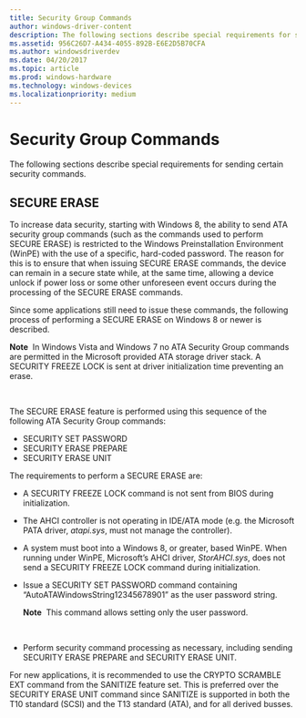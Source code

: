 ```yaml
---
title: Security Group Commands
author: windows-driver-content
description: The following sections describe special requirements for sending certain security commands.
ms.assetid: 956C26D7-A434-4055-892B-E6E2D5B70CFA
ms.author: windowsdriverdev
ms.date: 04/20/2017
ms.topic: article
ms.prod: windows-hardware
ms.technology: windows-devices
ms.localizationpriority: medium
---
```


# Security Group Commands


The following sections describe special requirements for sending certain security commands.

## <span id="SECURE_ERASE"></span><span id="secure_erase"></span>SECURE ERASE


To increase data security, starting with Windows 8, the ability to send ATA security group commands (such as the commands used to perform SECURE ERASE) is restricted to the Windows Preinstallation Environment (WinPE) with the use of a specific, hard-coded password. The reason for this is to ensure that when issuing SECURE ERASE commands, the device can remain in a secure state while, at the same time, allowing a device unlock if power loss or some other unforeseen event occurs during the processing of the SECURE ERASE commands.

Since some applications still need to issue these commands, the following process of performing a SECURE ERASE on Windows 8 or newer is described.

**Note**  In Windows Vista and Windows 7 no ATA Security Group commands are permitted in the Microsoft provided ATA storage driver stack. A SECURITY FREEZE LOCK is sent at driver initialization time preventing an erase.

 

The SECURE ERASE feature is performed using this sequence of the following ATA Security Group commands:

-   SECURITY SET PASSWORD
-   SECURITY ERASE PREPARE
-   SECURITY ERASE UNIT

The requirements to perform a SECURE ERASE are:

-   A SECURITY FREEZE LOCK command is not sent from BIOS during initialization.
-   The AHCI controller is not operating in IDE/ATA mode (e.g. the Microsoft PATA driver, *atapi.sys*, must not manage the controller).
-   A system must boot into a Windows 8, or greater, based WinPE. When running under WinPE, Microsoft’s AHCI driver, *StorAHCI.sys*, does not send a SECURITY FREEZE LOCK command during initialization.
-   Issue a SECURITY SET PASSWORD command containing “AutoATAWindowsString12345678901” as the user password string.

    **Note**  This command allows setting only the user password.

     

-   Perform security command processing as necessary, including sending SECURITY ERASE PREPARE and SECURITY ERASE UNIT.

For new applications, it is recommended to use the CRYPTO SCRAMBLE EXT command from the SANITIZE feature set. This is preferred over the SECURITY ERASE UNIT command since SANITIZE is supported in both the T10 standard (SCSI) and the T13 standard (ATA), and for all derived busses.

 

 




